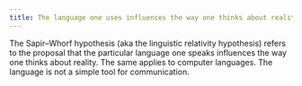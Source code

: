 ```yaml
---
title: The language one uses influences the way one thinks about reality.
---
```


The Sapir–Whorf hypothesis (aka the linguistic relativity hypothesis) refers to the proposal that the particular language one speaks influences the way one thinks about reality. The same applies to computer languages. The language is not a simple tool for communication.
